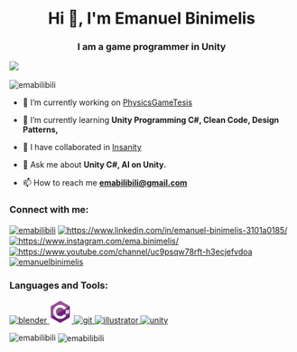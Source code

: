 <div aling="center">
  <h1 align="center">Hi 👋, I'm Emanuel Binimelis</h1>
  <h3 align="center">I am a game programmer in Unity</h3>
  <img src="https://i.imgur.com/FfZ7mzM.png">
</div>


<p align="left"> <img src="https://komarev.com/ghpvc/?username=emabilibili&label=Profile%20views&color=0e75b6&style=flat" alt="emabilibili" /> </p>

- 🔭 I’m currently working on [PhysicsGameTesis](https://github.com/EmaBilibili/PhysicsGameTesis)

- 🌱 I’m currently learning **Unity Programming C#, Clean Code, Design Patterns,**

- 👯 I have collaborated in [Insanity](https://github.com/EmaBilibili/ProyectoMUFAgit)

- 💬 Ask me about **Unity C#, AI on Unity.**

- 📫 How to reach me **emabilibili@gmail.com**

<h3 align="left">Connect with me:</h3>
<p align="left">
<a href="https://twitter.com/emabilibili" target="blank"><img align="center" src="https://raw.githubusercontent.com/rahuldkjain/github-profile-readme-generator/master/src/images/icons/Social/twitter.svg" alt="emabilibili" height="30" width="40" /></a>
<a href="https://linkedin.com/in/https://www.linkedin.com/in/emanuel-binimelis-3101a0185/" target="blank"><img align="center" src="https://raw.githubusercontent.com/rahuldkjain/github-profile-readme-generator/master/src/images/icons/Social/linked-in-alt.svg" alt="https://www.linkedin.com/in/emanuel-binimelis-3101a0185/" height="30" width="40" /></a>
<a href="https://instagram.com/https://www.instagram.com/ema.binimelis/" target="blank"><img align="center" src="https://raw.githubusercontent.com/rahuldkjain/github-profile-readme-generator/master/src/images/icons/Social/instagram.svg" alt="https://www.instagram.com/ema.binimelis/" height="30" width="40" /></a>
<a href="https://www.youtube.com/c/https://www.youtube.com/channel/uc9psqw78rft-h3ecjefvdoa" target="blank"><img align="center" src="https://raw.githubusercontent.com/rahuldkjain/github-profile-readme-generator/master/src/images/icons/Social/youtube.svg" alt="https://www.youtube.com/channel/uc9psqw78rft-h3ecjefvdoa" height="30" width="40" /></a>
<a href="https://discord.gg/emanuelbinimelis" target="blank"><img align="center" src="https://raw.githubusercontent.com/rahuldkjain/github-profile-readme-generator/master/src/images/icons/Social/discord.svg" alt="emanuelbinimelis" height="30" width="40" /></a>
</p>

<h3 align="left">Languages and Tools:</h3>
<p align="left"> <a href="https://www.blender.org/" target="_blank" rel="noreferrer"> <img src="https://download.blender.org/branding/community/blender_community_badge_white.svg" alt="blender" width="40" height="40"/> </a> <a href="https://www.w3schools.com/cs/" target="_blank" rel="noreferrer"> <img src="https://raw.githubusercontent.com/devicons/devicon/master/icons/csharp/csharp-original.svg" alt="csharp" width="40" height="40"/> </a> <a href="https://git-scm.com/" target="_blank" rel="noreferrer"> <img src="https://www.vectorlogo.zone/logos/git-scm/git-scm-icon.svg" alt="git" width="40" height="40"/> </a> <a href="https://www.adobe.com/in/products/illustrator.html" target="_blank" rel="noreferrer"> <img src="https://www.vectorlogo.zone/logos/adobe_illustrator/adobe_illustrator-icon.svg" alt="illustrator" width="40" height="40"/> </a> <a href="https://unity.com/" target="_blank" rel="noreferrer"> <img src="https://www.vectorlogo.zone/logos/unity3d/unity3d-icon.svg" alt="unity" width="40" height="40"/> </a> </p>

<p><img align="left" src="https://github-readme-stats.vercel.app/api/top-langs?username=emabilibili&show_icons=true&locale=en&layout=compact" alt="emabilibili" /></p>

<p>&nbsp;<img align="center" src="https://github-readme-stats.vercel.app/api?username=emabilibili&show_icons=true&locale=en" alt="emabilibili" /></p>

